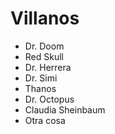 # Villanos

* Dr. Doom
* Red Skull
* Dr. Herrera
* Dr. Simi
* Thanos
* Dr. Octopus
* Claudia Sheinbaum
* Otra cosa